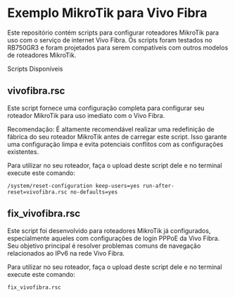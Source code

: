 # Exemplo MikroTik para Vivo Fibra

Este repositório contém scripts para configurar roteadores MikroTik para uso com o serviço de internet Vivo Fibra. Os scripts foram testados no RB750GR3 e foram projetados para serem compatíveis com outros modelos de roteadores MikroTik.

Scripts Disponíveis

## vivofibra.rsc

Este script fornece uma configuração completa para configurar seu roteador MikroTik para uso imediato com o Vivo Fibra.

Recomendação: É altamente recomendável realizar uma redefinição de fábrica do seu roteador MikroTik antes de carregar este script. Isso garante uma configuração limpa e evita potenciais conflitos com as configurações existentes.

Para utilizar no seu roteador, faça o upload deste script dele e no terminal execute este comando:

```
/system/reset-configuration keep-users=yes run-after-reset=vivofibra.rsc no-defaults=yes
```

## fix_vivofibra.rsc

Este script foi desenvolvido para roteadores MikroTik já configurados, especialmente aqueles com configurações de login PPPoE da Vivo Fibra. Seu objetivo principal é resolver problemas comuns de navegação relacionados ao IPv6 na rede Vivo Fibra.

Para utilizar no seu roteador, faça o upload deste script dele e no terminal execute este comando:

```
fix_vivofibra.rsc
```